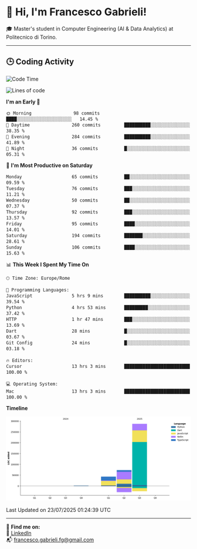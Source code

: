 # 👋 Hi, I'm Francesco Gabrieli!

🎓 Master's student in Computer Engineering (AI & Data Analytics) at Politecnico di Torino.  

---

## 🕒 Coding Activity

<!--START_SECTION:waka-->
![Code Time](http://img.shields.io/badge/Code%20Time-107%20hrs-blue)

![Lines of code](https://img.shields.io/badge/From%20Hello%20World%20I%27ve%20Written-403.8%20thousand%20lines%20of%20code-blue)

**I'm an Early 🐤** 

```text
🌞 Morning                98 commits          ████░░░░░░░░░░░░░░░░░░░░░   14.45 % 
🌆 Daytime                260 commits         ██████████░░░░░░░░░░░░░░░   38.35 % 
🌃 Evening                284 commits         ██████████░░░░░░░░░░░░░░░   41.89 % 
🌙 Night                  36 commits          █░░░░░░░░░░░░░░░░░░░░░░░░   05.31 % 
```
📅 **I'm Most Productive on Saturday** 

```text
Monday                   65 commits          ██░░░░░░░░░░░░░░░░░░░░░░░   09.59 % 
Tuesday                  76 commits          ███░░░░░░░░░░░░░░░░░░░░░░   11.21 % 
Wednesday                50 commits          ██░░░░░░░░░░░░░░░░░░░░░░░   07.37 % 
Thursday                 92 commits          ███░░░░░░░░░░░░░░░░░░░░░░   13.57 % 
Friday                   95 commits          ████░░░░░░░░░░░░░░░░░░░░░   14.01 % 
Saturday                 194 commits         ███████░░░░░░░░░░░░░░░░░░   28.61 % 
Sunday                   106 commits         ████░░░░░░░░░░░░░░░░░░░░░   15.63 % 
```


📊 **This Week I Spent My Time On** 

```text
🕑︎ Time Zone: Europe/Rome

💬 Programming Languages: 
JavaScript               5 hrs 9 mins        ██████████░░░░░░░░░░░░░░░   39.54 % 
Python                   4 hrs 53 mins       █████████░░░░░░░░░░░░░░░░   37.42 % 
HTTP                     1 hr 47 mins        ███░░░░░░░░░░░░░░░░░░░░░░   13.69 % 
Dart                     28 mins             █░░░░░░░░░░░░░░░░░░░░░░░░   03.67 % 
Git Config               24 mins             █░░░░░░░░░░░░░░░░░░░░░░░░   03.18 % 

🔥 Editors: 
Cursor                   13 hrs 3 mins       █████████████████████████   100.00 % 

💻 Operating System: 
Mac                      13 hrs 3 mins       █████████████████████████   100.00 % 
```

**Timeline**

![Lines of Code chart](https://raw.githubusercontent.com/francescogabrieli/francescogabrieli/main/assets/bar_graph.png)


 Last Updated on 23/07/2025 01:24:39 UTC
<!--END_SECTION:waka-->


---



🔗 **Find me on:**  
💼 [LinkedIn](https://www.linkedin.com/in/francesco-gabrieli)  
📬 francesco.gabrieli.fg@gmail.com  



